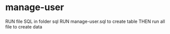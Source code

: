 # manage-user
RUN file SQL in folder sql
RUN manage-user.sql to create table
THEN run all file to create data
